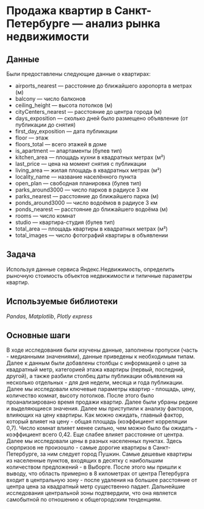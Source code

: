 # Продажа квартир в Санкт-Петербурге — анализ рынка недвижимости


## Данные

Были предоставлены следующие данные о квартирах:
- airports_nearest — расстояние до ближайшего аэропорта в метрах (м)
- balcony — число балконов
- ceiling_height — высота потолков (м)
- cityCenters_nearest — расстояние до центра города (м)
- days_exposition — сколько дней было размещено объявление (от публикации до снятия)
- first_day_exposition — дата публикации
- floor — этаж
- floors_total — всего этажей в доме
- is_apartment — апартаменты (булев тип)
- kitchen_area — площадь кухни в квадратных метрах (м²)
- last_price — цена на момент снятия с публикации
- living_area — жилая площадь в квадратных метрах (м²)
- locality_name — название населённого пункта
- open_plan — свободная планировка (булев тип)
- parks_around3000 — число парков в радиусе 3 км
- parks_nearest — расстояние до ближайшего парка (м)
- ponds_around3000 — число водоёмов в радиусе 3 км
- ponds_nearest — расстояние до ближайшего водоёма (м)
- rooms — число комнат
- studio — квартира-студия (булев тип)
- total_area — площадь квартиры в квадратных метрах (м²)
- total_images — число фотографий квартиры в объявлении

## Задача

Используя данные сервиса Яндекс.Недвижимость, определить рыночную стоимость объектов недвижимости и типичные параметры квартир.

## Используемые библиотеки
*Pandas*, *Matplotlib*, *Plotly express*

## Основные шаги

В ходе исследования были изучены данные, заполнены пропуски (часть - медианными значениями), данные приведены к необходимым типам. 
Далее к данным были добавлены столбцы с информацией о цене за квадратный метр, категорией этажа квартиры (первый, последний, другой), а также разбили столбец даты публикации объявления на несколько отдельных - для дня недели, месяца и года публикации.
Далее мы исследовали ключевые параметры квартир - площадь, цену, количество комнат, высоту потолков. 
После этого было проанализировано время продажи квартир.
Далее были убраны редкие и выделяющиеся значения.
Далее мы приступили к анализу факторов, влияющих на цену квартиры. Как можно ожидать, главный фактор, который влияет на цену - общая площадь (коэффициент корреляции 0,7). Число комнат влияет менее сильно, чем можно было бы ожидать - коэффициент всего 0,42. Еще слабее влияет расстояние от центра.
Далее мы исследовали цены в разных населенных пунктах. Здесь сюрпризов не произошло - самые дорогие квартиры в Санкт-Петербурге, за ним следует город Пушкин. Самые дешевые квартиры из населенные пунктов, входящих в десятку с наибольшим количеством предложений - в Выборге.
После этого мы пришли к выводу, что область примерно в 8 километрах от центра Петербурга входит в центральную зону - после удаления на большее расстояние от центра цена за квадратный метр существенно падает. 
Дальнейшие исследования центральной зоны подтвердили, что она является самобытной по отношению к общегородским тенденциям. 